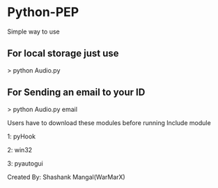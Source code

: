 # Python-PEP

Simple way to use

<h2>For local storage just use</h2>
> python Audio.py


<h2>For Sending an email to your ID</h2>
> python Audio.py email

Users have to download these modules before running
Include module

1: pyHook

2: win32

3: pyautogui

Created By: Shashank Mangal(WarMarX)
